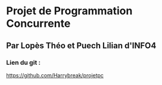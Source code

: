 # Projet de Programmation Concurrente
## Par Lopès Théo et Puech Lilian d'INFO4

### Lien du git :
https://github.com/Harrybreak/projetpc
